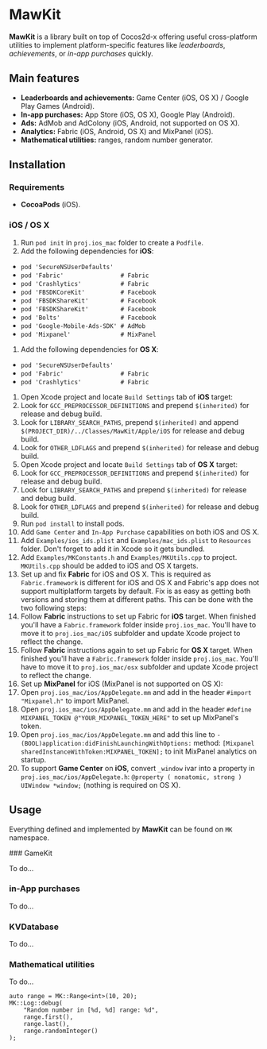 # MawKit

**MawKit** is a library built on top of Cocos2d-x offering useful cross-platform utilities to implement platform-specific features like *leaderboards*, *achievements*, or *in-app purchases* quickly.

## Main features

- **Leaderboards and achievements:** Game Center (iOS, OS X) / Google Play Games (Android).
- **In-app purchases:** App Store (iOS, OS X), Google Play (Android).
- **Ads:** AdMob and AdColony (iOS, Android, not supported on OS X).
- **Analytics:** Fabric (iOS, Android, OS X) and MixPanel (iOS).
- **Mathematical utilities:** ranges, random number generator.

## Installation

### Requirements

- **CocoaPods** (iOS).

### iOS / OS X

1. Run `pod init` in `proj.ios_mac` folder to create a `Podfile`.
1. Add the following dependencies for **iOS**:
  - `pod 'SecureNSUserDefaults'`
  - `pod 'Fabric'                # Fabric`
  - `pod 'Crashlytics'           # Fabric`
  - `pod 'FBSDKCoreKit'          # Facebook`
  - `pod 'FBSDKShareKit'         # Facebook`
  - `pod 'FBSDKShareKit'         # Facebook`
  - `pod 'Bolts'                 # Facebook`
  - `pod 'Google-Mobile-Ads-SDK' # AdMob`
  - `pod 'Mixpanel'              # MixPanel `
1. Add the following dependencies for **OS X**:
  - `pod 'SecureNSUserDefaults'`
  - `pod 'Fabric'                # Fabric`
  - `pod 'Crashlytics'           # Fabric`
1. Open Xcode project and locate `Build Settings` tab of **iOS** target:
  1. Look for `GCC_PREPROCESSOR_DEFINITIONS` and prepend `$(inherited)` for release and debug build.
  1. Look for `LIBRARY_SEARCH_PATHS`, prepend `$(inherited)` and append `$(PROJECT_DIR)/../Classes/MawKit/Apple/iOS` for release and debug build.
  1. Look for `OTHER_LDFLAGS` and prepend `$(inherited)` for release and debug build.
1. Open Xcode project and locate `Build Settings` tab of **OS X** target:
  1. Look for `GCC_PREPROCESSOR_DEFINITIONS` and prepend `$(inherited)` for release and debug build.
  1. Look for `LIBRARY_SEARCH_PATHS` and prepend `$(inherited)` for release and debug build.
  1. Look for `OTHER_LDFLAGS` and prepend `$(inherited)` for release and debug build.
1. Run `pod install` to install pods.
1. Add `Game Center` and `In-App Purchase` capabilities on both iOS and OS X.
1. Add `Examples/ios_ids.plist` and `Examples/mac_ids.plist` to `Resources` folder. Don't forget to add it in Xcode so it gets bundled.
1. Add `Examples/MKConstants.h` and `Examples/MKUtils.cpp` to project. `MKUtils.cpp` should be added to iOS and OS X targets.
1. Set up and fix **Fabric** for iOS and OS X. This is required as `Fabric.framework` is different for iOS and OS X and Fabric's app does not support multiplatform targets by default. Fix is as easy as getting both versions and storing them at different paths. This can be done with the two following steps:
  1. Follow **Fabric** instructions to set up Fabric for **iOS** target. When finished you'll have a `Fabric.framework` folder inside `proj.ios_mac`. You'll have to move it to `proj.ios_mac/iOS` subfolder and update Xcode project to reflect the change.
  1. Follow **Fabric** instructions again to set up Fabric for **OS X** target. When finished you'll have a `Fabric.framework` folder inside `proj.ios_mac`. You'll have to move it to `proj.ios_mac/osx` subfolder and update Xcode project to reflect the change. 
1. Set up **MixPanel** for iOS (MixPanel is not supported on OS X):
  1. Open `proj.ios_mac/ios/AppDelegate.mm` and add in the header `#import "Mixpanel.h"` to import MixPanel.
  1. Open `proj.ios_mac/ios/AppDelegate.mm` and add in the header `#define MIXPANEL_TOKEN @"YOUR_MIXPANEL_TOKEN_HERE"` to set up MixPanel's token.
  1. Open `proj.ios_mac/ios/AppDelegate.mm` and add this line to `- (BOOL)application:didFinishLaunchingWithOptions:` method:  `[Mixpanel sharedInstanceWithToken:MIXPANEL_TOKEN];` to init MixPanel analytics on startup.
1. To support **Game Center** on **iOS**, convert `_window` ivar into a property in `proj.ios_mac/ios/AppDelegate.h`: `@property ( nonatomic, strong ) UIWindow *window;` (nothing is required on OS X).

## Usage

Everything defined and implemented by **MawKit** can be found on `MK` namespace.

### GameKit

To do...

### in-App purchases

To do...

### KVDatabase

To do...

### Mathematical utilities

To do...

```
auto range = MK::Range<int>(10, 20);
MK::Log::debug(
	"Random number in [%d, %d] range: %d",
	range.first(),
	range.last(), 
	range.randomInteger()
);
```
